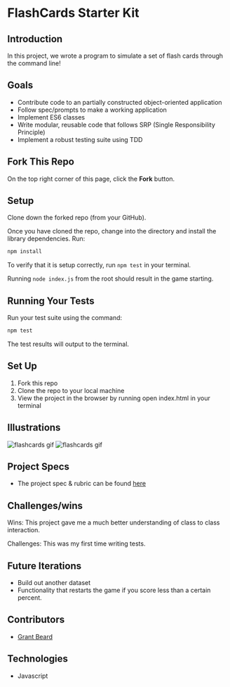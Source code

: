 # FlashCards Starter Kit

## Introduction

In this project, we wrote a program to simulate a set of flash cards through the command line!

## Goals

- Contribute code to an partially constructed object-oriented application
- Follow spec/prompts to make a working application
- Implement ES6 classes
- Write modular, reusable code that follows SRP (Single Responsibility Principle)
- Implement a robust testing suite using TDD

## Fork This Repo

On the top right corner of this page, click the **Fork** button.

## Setup

Clone down the forked repo (from your GitHub).

Once you have cloned the repo, change into the directory and install the library dependencies. Run:

```bash
npm install
```

To verify that it is setup correctly, run `npm test` in your terminal.

Running `node index.js` from the root should result in the game starting.

## Running Your Tests

Run your test suite using the command:

```bash
npm test
```

The test results will output to the terminal.

## Set Up

1. Fork this repo
2. Clone the repo to your local machine
3. View the project in the browser by running open index.html in your terminal

## Illustrations

![flashcards gif](https://media3.giphy.com/media/wmKqSevkyNQuictRAK/giphy.gif?cid=790b76113c732923fb5a8a231f6a5862ea4bbba86d0f43df&rid=giphy.gif&ct=g)
![flashcards gif](https://media0.giphy.com/media/HUmFHSW7naNRgb8VuK/giphy.gif?cid=790b7611c925c5e208f296e638ac60932b1ca9ff2d92cda8&rid=giphy.gif&ct=g)

## Project Specs

- The project spec & rubric can be found [here](https://frontend.turing.edu/projects/flash-cards.html)

## Challenges/wins

Wins: This project gave me a much better understanding of class to class interaction.

Challenges: This was my first time writing tests.

## Future Iterations

- Build out another dataset
- Functionality that restarts the game if you score less than a certain percent.

## Contributors

- [Grant Beard](https://github.com/GrantXBeard)

## Technologies

- Javascript
